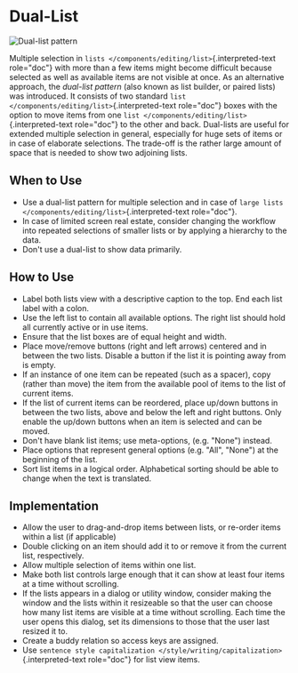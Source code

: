 Dual-List
=========

![Dual-list pattern](/img/DualListOrdering.png)

Multiple selection in
`lists </components/editing/list>`{.interpreted-text role="doc"} with
more than a few items might become difficult because selected as well as
available items are not visible at once. As an alternative approach, the
*dual-list pattern* (also known as list builder, or paired lists) was
introduced. It consists of two standard
`list </components/editing/list>`{.interpreted-text role="doc"} boxes
with the option to move items from one
`list </components/editing/list>`{.interpreted-text role="doc"} to the
other and back. Dual-lists are useful for extended multiple selection in
general, especially for huge sets of items or in case of elaborate
selections. The trade-off is the rather large amount of space that is
needed to show two adjoining lists.

When to Use
-----------

-   Use a dual-list pattern for multiple selection and in case of
    `large lists </components/editing/list>`{.interpreted-text
    role="doc"}.
-   In case of limited screen real estate, consider changing the
    workflow into repeated selections of smaller lists or by applying a
    hierarchy to the data.
-   Don\'t use a dual-list to show data primarily.

How to Use
----------

-   Label both lists view with a descriptive caption to the top. End
    each list label with a colon.
-   Use the left list to contain all available options. The right list
    should hold all currently active or in use items.
-   Ensure that the list boxes are of equal height and width.
-   Place move/remove buttons (right and left arrows) centered and in
    between the two lists. Disable a button if the list it is pointing
    away from is empty.
-   If an instance of one item can be repeated (such as a spacer), copy
    (rather than move) the item from the available pool of items to the
    list of current items.
-   If the list of current items can be reordered, place up/down buttons
    in between the two lists, above and below the left and right
    buttons. Only enable the up/down buttons when an item is selected
    and can be moved.
-   Don\'t have blank list items; use meta-options, (e.g. \"None\")
    instead.
-   Place options that represent general options (e.g. \"All\",
    \"None\") at the beginning of the list.
-   Sort list items in a logical order. Alphabetical sorting should be
    able to change when the text is translated.

Implementation
--------------

-   Allow the user to drag-and-drop items between lists, or re-order
    items within a list (if applicable)
-   Double clicking on an item should add it to or remove it from the
    current list, respectively.
-   Allow multiple selection of items within one list.
-   Make both list controls large enough that it can show at least four
    items at a time without scrolling.
-   If the lists appears in a dialog or utility window, consider making
    the window and the lists within it resizeable so that the user can
    choose how many list items are visible at a time without scrolling.
    Each time the user opens this dialog, set its dimensions to those
    that the user last resized it to.
-   Create a buddy relation so access keys are assigned.
-   Use
    `sentence style capitalization </style/writing/capitalization>`{.interpreted-text
    role="doc"} for list view items.
